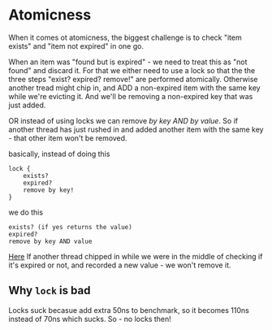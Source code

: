 # Atomicness

When it comes ot atomicness, the biggest challenge is to check "item exists" and "item not expired" in one go.

When an item was "found but is expired" - we need to treat this as "not found" and discard it. For that we either need to use a lock
so that the the three steps "exist? expired? remove!" are performed atomically. Otherwise another tread might chip in,
and ADD a non-expired item with the same key while we're evicting it. And we'll be removing a non-expired key that was just added.

OR instead of using locks we can remove _by key AND by value_. So if another thread has just rushed in 
and added another item with the same key - that other item won't be removed.

basically, instead of doing this

```
lock {
	exists?
	expired?
	remove by key!
}
```

we do this

```
exists? (if yes returns the value)
expired?
remove by key AND value
```

[Here](FastCache/FastCache.cs#L74) If another thread chipped in while we were in the middle of checking if it's expired or not, and recorded a new value - we won't remove it.

## Why `lock` is bad

Locks suck becasue add extra 50ns to benchmark, so it becomes 110ns instead of 70ns which sucks. So - no locks then!
